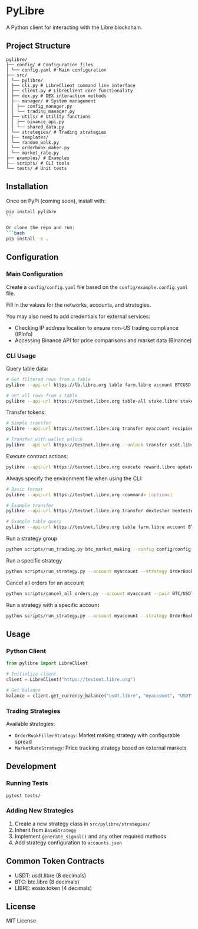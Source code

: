 # PyLibre

A Python client for interacting with the Libre blockchain.

## Project Structure

```
pylibre/
├── config/ # Configuration files
│ └── config.yaml # Main configuration
├── src/
│ └── pylibre/
│ ├── cli.py # LibreClient command line interface
│ ├── client.py # LibreClient core functionality
│ ├── dex.py # DEX interaction methods
│ ├── manager/ # System management
│ │ ├── config_manager.py
│ │ └── trading_manager.py
│ ├── utils/ # Utility functions
│ │ ├── binance_api.py
│ │ └── shared_data.py
│ └── strategies/ # Trading strategies
│ ├── templates/
│ └── random_walk.py
│ └── orderbook_maker.py
│ └── market_rate.py
├── examples/ # Examples
├── scripts/ # CLI tools
└── tests/ # Unit tests
```

## Installation 

Once on PyPi (coming soon), install with:
```bash
pip install pylibre
``

Or clone the repo and run:
```bash
pip install -e .
```

## Configuration

### Main Configuration

Create a `config/config.yaml` file based on the `config/example.config.yaml` file.

Fill in the values for the networks, accounts, and strategies.

You may also need to add credentials for external services:
- Checking IP address location to ensure non-US trading compliance (IPInfo)
- Accessing Binance API for price comparisons and market data (Binance)

### CLI Usage

Query table data:
```bash
# Get filtered rows from a table
pylibre --api-url https://lb.libre.org table farm.libre account BTCUSD --lower-bound myaccount

# Get all rows from a table
pylibre --api-url https://testnet.libre.org table-all stake.libre stake stake.libre
```

Transfer tokens:
```bash
# Simple transfer
pylibre --api-url https://testnet.libre.org transfer myaccount recipient "1.00000000 USDT" "memo"

# Transfer with wallet unlock
pylibre --api-url https://testnet.libre.org --unlock transfer usdt.libre myaccount recipient "1.00000000 USDT" "memo"
```

Execute contract actions:
```bash
pylibre --api-url https://testnet.libre.org execute reward.libre updateall myaccount '{"max_steps":"500"}'
```

Always specify the environment file when using the CLI:
```bash
# Basic format
pylibre --api-url https://testnet.libre.org <command> [options]

# Example transfer
pylibre --api-url https://testnet.libre.org transfer dextester bentester "0.00001000 BTC" "memo"

# Example table query
pylibre --api-url https://testnet.libre.org table farm.libre account BTCUSD
```

Run a strategy group
```bash
python scripts/run_trading.py btc_market_making --config config/config.yaml
```

Run a specific strategy
```bash
python scripts/run_strategy.py --account myaccount --strategy OrderBookFillerStrategy --base BTC --quote USDT
```

Cancel all orders for an account
```bash 
python scripts/cancel_all_orders.py --account myaccount --pair BTC/USDT
```

Run a strategy with a specific account
```bash
python scripts/run_strategy.py --account myaccount --strategy OrderBookFillerStrategy --base BTC --quote USDT
```

## Usage

### Python Client

```python
from pylibre import LibreClient

# Initialize client
client = LibreClient("https://testnet.libre.org")

# Get balance
balance = client.get_currency_balance("usdt.libre", "myaccount", "USDT")
```

### Trading Strategies

Available strategies:
- `OrderBookFillerStrategy`: Market making strategy with configurable spread
- `MarketRateStrategy`: Price tracking strategy based on external markets

## Development

### Running Tests
```bash
pytest tests/
```

### Adding New Strategies

1. Create a new strategy class in `src/pylibre/strategies/`
2. Inherit from `BaseStrategy`
3. Implement `generate_signal()` and any other required methods
4. Add strategy configuration to `accounts.json`

## Common Token Contracts
- USDT: usdt.libre (8 decimals)
- BTC: btc.libre (8 decimals)
- LIBRE: eosio.token (4 decimals)

## License

MIT License
